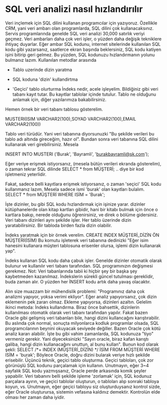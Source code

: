 # SQL veri analizi nasıl hızlandırılır

Veri inçlemek için SQL dilini kullanan programcılar için
yazıyoruz. Özellikle CRM, yani veri ambarı olan programlarda, SQL
dilini çok kullanacaksınız. Servis programlarında genelde SQL veri
analizi 30,000 satırlık veriyi geçmez.  Veri ambarları daha çok veri
işler, o yüzden daha değişik tekniklere ihtiyaç duyarlar.  Eğer ambar
SQL kodunu, internet sitelerinde kullanılan SQL kodu gibi yazarsanız,
saatlerce ekran başında beklersiniz, SQL kodu katiyen işini bitirip
geri gelmez.  Bu yüzden, SQL kodunuzu hızlandırmanın yolunu bulmanız
lazım. Kullanılan metodlar arasında

* Tablo uzerinde dizin yaratma

* SQL koduna 'dizin' kullandirtma

* 'Geçici' tablo olurturma İndeks nedir, acele işleyelim. Bildiğiniz
gibi veri tabanı kayıt tutar. Bu kayıtlar tablolar içinde
tutulur. Tablo ne olduğunu anlamak için, diğer yazılarımıza
bakabilirsiniz.

Hemen örnek bir veri tabanı tablosu gösterelim.

MUSTERI(ISIM VARCHAR2(100),SOYAD VARCHAR2(100),EMAIL VARCHAR2(100))

Tablo veri türüdür. Yani veri tabanına diyorsunuzki "Bu şekilde
verileri bu tablo adı altında gireceğim, hazır ol". Bundan sonra veri
tabanına SQL dilini kullanarak veri girebilirsiniz. Mesela

INSERT INTO MUSTERI ('Burak', 'Bayramli', 'burakbayramli@sk.com');

Eğer veriye erişmek istiyorsanız, (mesela bütün verileri ekranda
gösterelim), o zaman tekrar SQL dilinde SELECT * from MÜŞTERİ; .. diye
bir kod işletmeniz yeterlidir.

Fakat, sadece belli kayıtlara erişmek istiyorsanız, o zaman 'seçici'
SQL kodu kullanmanız lazım. Mesela sadece ismi 'burak' olan kayıtları
bulalım.  SELECT * from MÜŞTERİ WHERE ISİM = 'Burak';

İşte dizinler, bu gibi SQL kodu hızlandırmak için işinize
yarar. dizinler kütüphanelerde olan kitap kartları gibidir, hani bir
kitabı bulmak için önce o kartlara bakıp, nerede olduğunu
öğrenirsiniz, ve direk o bölüme gidersiniz. Veri tabanı dizinleri aynı
şekilde işler. Her tablo üzerinde dizin yaratabilirsiniz. Bir tabloda
birden fazla dizin olabilir.

İndeks yaratmak için bir örnek verelim.  CREATE INDEX MÜŞTERİ_DİZİN ÖN
MÜŞTERİ(İSİM) Bu komutu işleterek veri tabanına dedinizki "Eğer isim
hanesini kullanara müşteri tablosuna erisenler olursa, işlemi dizin
kullanarak yap".

İndeks kullanan SQL kodu daha çabuk işler. Genelde dizinler otomatik
olarak bulunur ve kullanılır veri tabanı tarafından. SQL programınızın
değişmesi gerekmez.  Not: Veri tabanlarında tabii ki hiçbir şey bir
başka şey kaybetmeden kazanılmaz. İndekslerin sürekli güncel tutulması
gereklidir, buda zaman alır. O yüzden her İNSERT kodu artık daha yavaş
olacaktır.

Alın size muazzam bir mühendislik problemi: "Programınız daha çok
analizmi yapıyor, yoksa verimi ekliyor". Eğer analiz yapıyorsanız, çok
dizin eklemenin pek zararı olmaz. Ekleme yapıyorsa, dizinleri azaltın.
Gelelim ikinci metoda: İndeks kullandırma. Biraz önce bahsettik,
dizinlerin kullanılması otomatik olarak veri tabanı tarafından
yapılır. Fakat bazen Oracle gibi gelişmiş veri tabanları bile, hangi
dizini kullancağını karıştırabilir. Bu aslında çok normal, sonuçta
milyonlarca kodluk programlar olsada, SQL programcılarının beynini
okuyacak seviyede değiller. Bazen Oracle çok kötü analiz kararı
alabilir.  İşte bu gibi vahim zamanlarda, SQL kodunuza "tiyo" vermeniz
gerekir. Yani diyeceksinizki "Sayın oracle, biraz kafan karıştı
galiba, hangi dizin kullanacağını unuttun, al bunu kullan". Bunun kod
olarak şekli: SELECT /*+ INDEX (MÜŞTERİ_DİZİN) */ İSİM FROM MÜŞTERİ
WHERE ISİM = 'burak'; Böylece Oracle, doğru dizini bularak veriye
hızlı şekilde erisebilir.  Üçüncü teknik, geçici tablo
oluşturma. Geçici tabloları, çok zor görünüşlü SQL kodunu parçalamak
için kullanın. Unutmayın, eğer 3~4 sayfalık SQL kodu yazmışsanız,
Oracle perde arkasında komik şeyler yapabilir. Veri tabanını belli
şekilde işleme 'zorlamak' için, SQL kodunuz parçalara ayırın, ve
geçici tablolar oluşturun, o tabloları alıp sonraki tabloya koyun,
vs. Unutmayın, eğer geçici tabloyu siz oluşturduysanız kontrol sizde,
eğer Oracle oluşturursa, sistemin vefasına kaldınız
demektir. Kontrolün elde olması her zaman daha iyidir.





